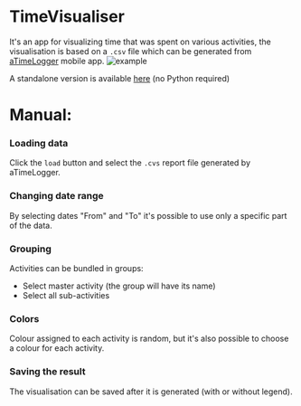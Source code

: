 # TimeVisualiser
It's an app for visualizing time that was spent on various activities, the visualisation is based on a `.csv` file which can be generated from [aTimeLogger](http://www.atimelogger.com/) mobile app.
![example](https://github.com/remilvus/TimeVisualiser/blob/master/example_result_no_legend.jpg)  

A standalone version is available [here](https://github.com/remilvus/TimeVisualiserStandalone) (no Python required)

# Manual:
### Loading data
Click the `load` button and select the `.cvs` report file generated by aTimeLogger.

### Changing date range
By selecting dates "From" and "To" it's possible to use only a specific part of the data.

### Grouping
Activities can be bundled in groups: 
- Select master activity (the group will have its name)
- Select all sub-activities

### Colors
Colour assigned to each activity is random, but it's also possible to choose a colour for each activity.

### Saving the result
The visualisation can be saved after it is generated (with or without legend).

